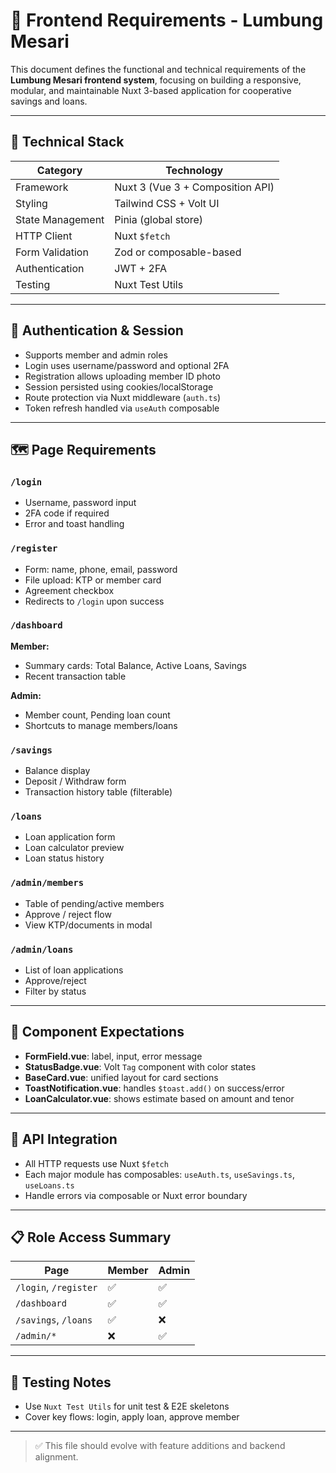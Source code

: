# 📄 Frontend Requirements - Lumbung Mesari

This document defines the functional and technical requirements of the **Lumbung Mesari frontend system**, focusing on building a responsive, modular, and maintainable Nuxt 3-based application for cooperative savings and loans.

---

## 🔧 Technical Stack

| Category              | Technology                     |
|-----------------------|---------------------------------|
| Framework            | Nuxt 3 (Vue 3 + Composition API) |
| Styling              | Tailwind CSS + Volt UI          |
| State Management     | Pinia (global store)            |
| HTTP Client          | Nuxt `$fetch`                   |
| Form Validation      | Zod or composable-based         |
| Authentication       | JWT + 2FA                       |
| Testing              | Nuxt Test Utils                 |

---

## 🔐 Authentication & Session

- Supports member and admin roles
- Login uses username/password and optional 2FA
- Registration allows uploading member ID photo
- Session persisted using cookies/localStorage
- Route protection via Nuxt middleware (`auth.ts`)
- Token refresh handled via `useAuth` composable

---

## 🗺️ Page Requirements

### `/login`
- Username, password input
- 2FA code if required
- Error and toast handling

### `/register`
- Form: name, phone, email, password
- File upload: KTP or member card
- Agreement checkbox
- Redirects to `/login` upon success

### `/dashboard`
**Member:**
- Summary cards: Total Balance, Active Loans, Savings
- Recent transaction table

**Admin:**
- Member count, Pending loan count
- Shortcuts to manage members/loans

### `/savings`
- Balance display
- Deposit / Withdraw form
- Transaction history table (filterable)

### `/loans`
- Loan application form
- Loan calculator preview
- Loan status history

### `/admin/members`
- Table of pending/active members
- Approve / reject flow
- View KTP/documents in modal

### `/admin/loans`
- List of loan applications
- Approve/reject
- Filter by status

---

## 🔁 Component Expectations

- **FormField.vue**: label, input, error message
- **StatusBadge.vue**: Volt `Tag` component with color states
- **BaseCard.vue**: unified layout for card sections
- **ToastNotification.vue**: handles `$toast.add()` on success/error
- **LoanCalculator.vue**: shows estimate based on amount and tenor

---

## 📡 API Integration

- All HTTP requests use Nuxt `$fetch`
- Each major module has composables: `useAuth.ts`, `useSavings.ts`, `useLoans.ts`
- Handle errors via composable or Nuxt error boundary

---

## 📋 Role Access Summary

| Page                | Member | Admin |
|---------------------|--------|--------|
| `/login`, `/register` | ✅      | ✅      |
| `/dashboard`        | ✅      | ✅      |
| `/savings`, `/loans`| ✅      | ❌      |
| `/admin/*`          | ❌      | ✅      |

---

## 🧪 Testing Notes

- Use `Nuxt Test Utils` for unit test & E2E skeletons
- Cover key flows: login, apply loan, approve member

---

> ✅ This file should evolve with feature additions and backend alignment.
